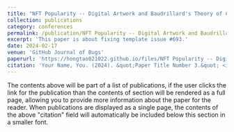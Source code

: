 ```yaml
---
title: "NFT Popularity -- Digital Artwork and Baudrillard's Theory of Consumption Alienation"
collection: publications
category: conferences
permalink: /publication/NFT Popularity -- Digital Artwork and Baudrillard's Theory of Consumption Alienation
excerpt: 'This paper is about fixing template issue #693.'
date: 2024-02-17
venue: 'GitHub Journal of Bugs'
paperurl: 'https://hongtao021022.github.io/files/NFT Popularity -- Digital Artwork and Baudrillard's Theory.pdf'
citation: 'Your Name, You. (2024). &quot;Paper Title Number 3.&quot; <i>GitHub Journal of Bugs</i>. 1(3).'
---
```


The contents above will be part of a list of publications, if the user clicks the link for the publication than the contents of section will be rendered as a full page, allowing you to provide more information about the paper for the reader. When publications are displayed as a single page, the contents of the above "citation" field will automatically be included below this section in a smaller font.
